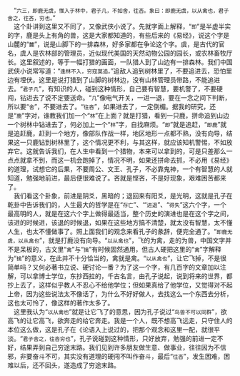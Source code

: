 &emsp;“``六三，即鹿无虞，惟入于林中，君子几，不如舍，往吝。象曰：即鹿无虞，以从禽也，君子舍之，往吝，穷也。``”<br>&emsp;这个卦讲到这里又不同了，又像武侠小说了。先就字面上解释，“``即``”是半虚半实的字，鹿是头上有角的兽，这是大家都知道的，有些后来的《易经》，说这个字是山麓的“``麓``”，说是山脚下的一排森林，好多家都在争论这个字。虞，是古代的官名，虞人是农林部的管理员，近似现代美国的天然动物公园的园长，或农林畜牧厅长。这里叙述的，等于一幅打猎的画面，一队猎人到了山边有一排森林。我们中国武侠小说常写道：“``逢林不入，穷寇莫追。``”追敌人追到树林里了，不要追进去，恐怕里边有埋伏。这里是说打猎到了山脚的树林边，没有山林管理员带路，不能追进去。“``君子几``”，有知识的人，碰到这种情形，自己要有智慧，要机警了，不要硬闯，钻进去了说不定要送命。“``几``”像电气开关，一进一退，要在一念之间下判断，所以要“``舍``”，不要进去了。“``往吝``”，如果进去了，一定倒楣。据我的研究，还是“``鹿``”字对，谁教我们加一个“``林``”在上面？就是打猎，看到一只鹿，拼命追到山边一个树林中钻进去了，何必加上一个“``林``”字，自找麻烦。“``即``”就是追赶，“``即鹿``”就是追赶鹿，赶到一个地方，像部队作战一样，地区地形一点都不熟，没有向导，结果这一只鹿钻到树林里了，这个情况更不利，与其这样，就应该知机警惕，不如放弃它。这就告诉我们，在人生中看到一个猎物，本来可以拿到的，可是只差那么一点点就拿不到，而这一机会跑掉了，情况不明，如果还拼命去抓，不必用《易经》的道理，试想它的后果，不要周公、文王、孔子，不必靠鬼神，一个有智慧的人就知道，勉强地前进，最后便很难说了。吝就是悭吝，不是好现象，艰难困苦都来了。<br>&emsp;我们看这个卦象，前进是阴爻，黑暗的；退回来有阳爻，是光明，这就是孔子在乾卦中告诉我们的，人生最大的哲学是在“``存亡``”、‘“``进退``”、“``得失``”这六个字，一个最高明的人，就是在这六个字上做得最适当，整个历史的演进也是在这个字之间，该进的时候进，该退的时候退，如果在这些地方搞不清楚，就太没有智慧，太不懂人生，也太不懂做事了。照上面我们的观念来看孔子的彖辞，便完全通了。“``即鹿无虞，以从禽也``”，就是打鹿没有向导。“``以从禽也``”，飞的为禽，走的为兽，中国文字并不是呆板的，古文里“``禽``”与“``擒``”有时候固然通用，但古人硬把这里的“``禽``”字解释为“``擒``”的意义，在此并不十分恰当的，禽就是禽。“``以从禽也``”，让它飞掉，不是很简单吗？又何必著书立说、硬讨论一番？为了这一个字，有几百字的文章加以注解，可以拿博士学位，东抄西拉的，千古名言，由孔子说起，说到将来的世界，都抄上去了，这样似乎教人不忍心不给他学位；但如果真给了他学位，又觉得对不起上帝，因为这些说法太不像话了，为什么不好好做人，去找这么一个东西去分析，这也太可怜了，像这样的著作太多了。<br>&emsp;这里我认为“``以从禽也``”就是让它飞了的意思，因为孔子说过“``鸟兽不可以同群``”，欲高飞的让它高飞，欲奔走的给它奔走。我是一个人，既不想高飞远走，只守住人的本位这么做，这是孔子在《论语入上说过的，把那个观念和这里一配，就很平淡。“``君子舍之，往吝穷也``”，孔子说碰到这种情形，只好放弃，勉强的前进一定不好，结果弄到自己穷途末路。我们见到许多朋友做生意、做事业，往往因为不信邪，非要奋斗不可，其实没有道理的硬闯不叫作奋斗，最后“``往吝``”，发生困难，困难以后，还不回头，遂造成了穷途末路。<br>